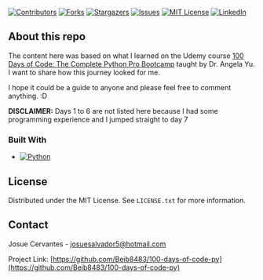 [![Contributors][contributors-shield]][contributors-url]
[![Forks][forks-shield]][forks-url]
[![Stargazers][stars-shield]][stars-url]
[![Issues][issues-shield]][issues-url]
[![MIT License][license-shield]][license-url]
[![LinkedIn][linkedin-shield]][linkedin-url]


## About this repo
The content here was based on what I learned on the Udemy course [100 Days of Code: The Complete Python Pro Bootcamp][python-course] taught by Dr. Angela Yu. I want to share how this journey looked for me.

I hope it could be a guide to anyone and please feel free to comment anything. :D

**DISCLAIMER:** Days 1 to 6 are not listed here because I had some programming experience and I jumped straight to day 7

### Built With
<!-- Badge was generated using https://shields.io/ -->
* [![Python][Python.py]][Python-url]

<!-- LICENSE -->
## License

Distributed under the MIT License. See `LICENSE.txt` for more information.

<!-- CONTACT -->
## Contact

Josue Cervantes - josuesalvador5@hotmail.com

Project Link: [https://github.com/Beib8483/100-days-of-code-py](https://github.com/Beib8483/100-days-of-code-py)


<!-- MARKDOWN LINKS & IMAGES -->
<!-- https://www.markdownguide.org/basic-syntax/#reference-style-links -->
[contributors-shield]: https://img.shields.io/github/contributors/Beib8483/100-days-of-code-py.svg?style=for-the-badge
[contributors-url]: https://github.com/Beib8483/100-days-of-code-py/graphs/contributors
[forks-shield]: https://img.shields.io/github/forks/Beib8483/100-days-of-code-py.svg?style=for-the-badge
[forks-url]: https://github.com/Beib8483/100-days-of-code-py/network/members
[stars-shield]: https://img.shields.io/github/stars/Beib8483/100-days-of-code-py.svg?style=for-the-badge
[stars-url]: https://github.com/Beib8483/100-days-of-code-py/stargazers
[issues-shield]: https://img.shields.io/github/issues/Beib8483/100-days-of-code-py.svg?style=for-the-badge
[issues-url]: https://github.com/Beib8483/100-days-of-code-py/issues
[license-shield]: https://img.shields.io/github/license/Beib8483/100-days-of-code-py.svg?style=for-the-badge
[license-url]: https://github.com/Beib8483/100-days-of-code-py/blob/master/LICENSE.txt
[linkedin-shield]: https://img.shields.io/badge/-LinkedIn-black.svg?style=for-the-badge&logo=linkedin&colorB=555
[linkedin-url]: https://linkedin.com/in/josue-salvador-cervantes-ramirez-txmx
[python-course]: https://www.udemy.com/share/103J8C3@KoHWGbl88haipxfgQ7Hvkg5HuHYTipFKRvOfmOyscN6gm86S4G1YaZXziqCy1f2_/
[Python-url]: https://www.python.org/
[Python.py]: https://img.shields.io/badge/python-py?style=plastic&logo=python
